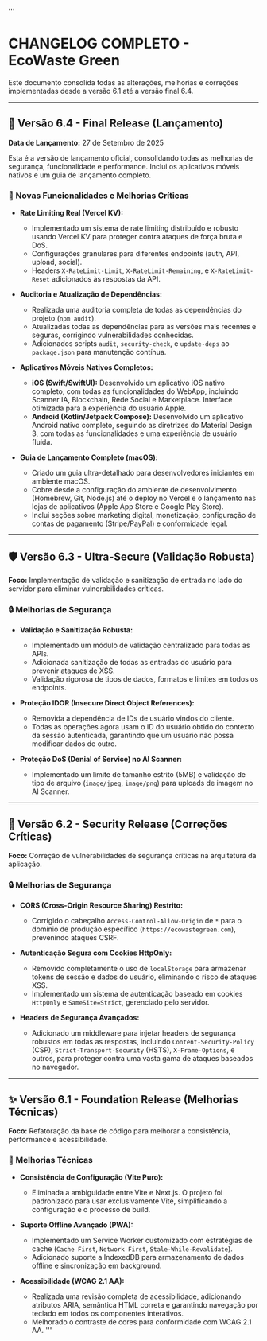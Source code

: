 '''
# CHANGELOG COMPLETO - EcoWaste Green

Este documento consolida todas as alterações, melhorias e correções implementadas desde a versão 6.1 até a versão final 6.4.

---

## 🚀 Versão 6.4 - Final Release (Lançamento)

**Data de Lançamento:** 27 de Setembro de 2025

Esta é a versão de lançamento oficial, consolidando todas as melhorias de segurança, funcionalidade e performance. Inclui os aplicativos móveis nativos e um guia de lançamento completo.

### 🌟 Novas Funcionalidades e Melhorias Críticas

- **Rate Limiting Real (Vercel KV):**
  - Implementado um sistema de rate limiting distribuído e robusto usando Vercel KV para proteger contra ataques de força bruta e DoS.
  - Configurações granulares para diferentes endpoints (auth, API, upload, social).
  - Headers `X-RateLimit-Limit`, `X-RateLimit-Remaining`, e `X-RateLimit-Reset` adicionados às respostas da API.

- **Auditoria e Atualização de Dependências:**
  - Realizada uma auditoria completa de todas as dependências do projeto (`npm audit`).
  - Atualizadas todas as dependências para as versões mais recentes e seguras, corrigindo vulnerabilidades conhecidas.
  - Adicionados scripts `audit`, `security-check`, e `update-deps` ao `package.json` para manutenção contínua.

- **Aplicativos Móveis Nativos Completos:**
  - **iOS (Swift/SwiftUI):** Desenvolvido um aplicativo iOS nativo completo, com todas as funcionalidades do WebApp, incluindo Scanner IA, Blockchain, Rede Social e Marketplace. Interface otimizada para a experiência do usuário Apple.
  - **Android (Kotlin/Jetpack Compose):** Desenvolvido um aplicativo Android nativo completo, seguindo as diretrizes do Material Design 3, com todas as funcionalidades e uma experiência de usuário fluida.

- **Guia de Lançamento Completo (macOS):**
  - Criado um guia ultra-detalhado para desenvolvedores iniciantes em ambiente macOS.
  - Cobre desde a configuração do ambiente de desenvolvimento (Homebrew, Git, Node.js) até o deploy no Vercel e o lançamento nas lojas de aplicativos (Apple App Store e Google Play Store).
  - Inclui seções sobre marketing digital, monetização, configuração de contas de pagamento (Stripe/PayPal) e conformidade legal.

---

## 🛡️ Versão 6.3 - Ultra-Secure (Validação Robusta)

**Foco:** Implementação de validação e sanitização de entrada no lado do servidor para eliminar vulnerabilidades críticas.

### 🔒 Melhorias de Segurança

- **Validação e Sanitização Robusta:**
  - Implementado um módulo de validação centralizado para todas as APIs.
  - Adicionada sanitização de todas as entradas do usuário para prevenir ataques de XSS.
  - Validação rigorosa de tipos de dados, formatos e limites em todos os endpoints.

- **Proteção IDOR (Insecure Direct Object References):**
  - Removida a dependência de IDs de usuário vindos do cliente.
  - Todas as operações agora usam o ID do usuário obtido do contexto da sessão autenticada, garantindo que um usuário não possa modificar dados de outro.

- **Proteção DoS (Denial of Service) no AI Scanner:**
  - Implementado um limite de tamanho estrito (5MB) e validação de tipo de arquivo (`image/jpeg`, `image/png`) para uploads de imagem no AI Scanner.

---

## 🔐 Versão 6.2 - Security Release (Correções Críticas)

**Foco:** Correção de vulnerabilidades de segurança críticas na arquitetura da aplicação.

### 🔒 Melhorias de Segurança

- **CORS (Cross-Origin Resource Sharing) Restrito:**
  - Corrigido o cabeçalho `Access-Control-Allow-Origin` de `*` para o domínio de produção específico (`https://ecowastegreen.com`), prevenindo ataques CSRF.

- **Autenticação Segura com Cookies HttpOnly:**
  - Removido completamente o uso de `localStorage` para armazenar tokens de sessão e dados do usuário, eliminando o risco de ataques XSS.
  - Implementado um sistema de autenticação baseado em cookies `HttpOnly` e `SameSite=Strict`, gerenciado pelo servidor.

- **Headers de Segurança Avançados:**
  - Adicionado um middleware para injetar headers de segurança robustos em todas as respostas, incluindo `Content-Security-Policy` (CSP), `Strict-Transport-Security` (HSTS), `X-Frame-Options`, e outros, para proteger contra uma vasta gama de ataques baseados no navegador.

---

## ✨ Versão 6.1 - Foundation Release (Melhorias Técnicas)

**Foco:** Refatoração da base de código para melhorar a consistência, performance e acessibilidade.

### 🔧 Melhorias Técnicas

- **Consistência de Configuração (Vite Puro):**
  - Eliminada a ambiguidade entre Vite e Next.js. O projeto foi padronizado para usar exclusivamente Vite, simplificando a configuração e o processo de build.

- **Suporte Offline Avançado (PWA):**
  - Implementado um Service Worker customizado com estratégias de cache (`Cache First`, `Network First`, `Stale-While-Revalidate`).
  - Adicionado suporte a IndexedDB para armazenamento de dados offline e sincronização em background.

- **Acessibilidade (WCAG 2.1 AA):**
  - Realizada uma revisão completa de acessibilidade, adicionando atributos ARIA, semântica HTML correta e garantindo navegação por teclado em todos os componentes interativos.
  - Melhorado o contraste de cores para conformidade com WCAG 2.1 AA.
'''
